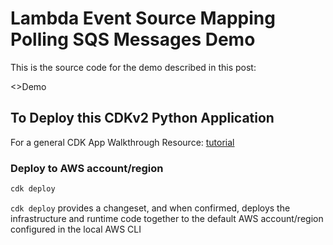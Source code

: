 # Lambda Event Source Mapping Polling SQS Messages Demo

This is the source code for the demo described in this post:

<>Demo

## To Deploy this CDKv2 Python Application

For a general CDK App Walkthrough Resource: [tutorial](https://docs.aws.amazon.com/cdk/v2/guide/serverless_example.html)

### Deploy to AWS account/region

```sh
cdk deploy
```

`cdk deploy` provides a changeset, and when confirmed, deploys the infrastructure and runtime code together to the default AWS account/region configured in the local AWS CLI
